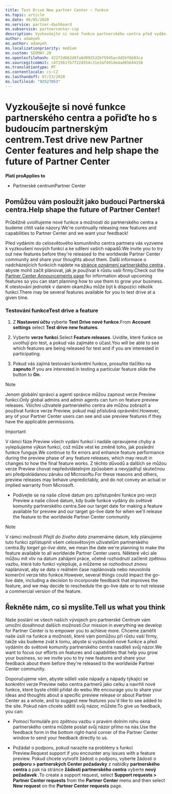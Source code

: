 ```yaml
---
title: Test Drive New partner Center – funkce
ms.topic: article
ms.date: 06/05/2020
ms.service: partner-dashboard
ms.subservice: partnercenter-csp
description: Vyzkoušejte si nové funkce partnerského centra před vydáním a sdělte nám, co si myslíte. Pomůžou vám posloužit jako budoucí Partnerská centra.
author: adamyeh
ms.author: adamyeh
ms.localizationpriority: medium
ms.custom: SEOMAY.20
ms.openlocfilehash: 422f2d662d8fa8d992532bf5945acdd5bf6683ca
ms.sourcegitcommit: c4f2561fb7f224554c31e3af491de4ad65644158
ms.translationtype: MT
ms.contentlocale: cs-CZ
ms.lasthandoff: 07/23/2020
ms.locfileid: "92527053"
---
```

# <a name="test-drive-new-partner-center-features-and-help-shape-the-future-of-partner-center"></a><span data-ttu-id="5ca56-104">Vyzkoušejte si nové funkce partnerského centra a pořiďte ho s budoucím partnerským centrem.</span><span class="sxs-lookup"><span data-stu-id="5ca56-104">Test drive new Partner Center features and help shape the future of Partner Center</span></span>

<span data-ttu-id="5ca56-105">**Platí pro**</span><span class="sxs-lookup"><span data-stu-id="5ca56-105">**Applies to**</span></span>

- <span data-ttu-id="5ca56-106">Partnerské centrum</span><span class="sxs-lookup"><span data-stu-id="5ca56-106">Partner Center</span></span>

## <a name="help-shape-the-future-of-partner-center"></a><span data-ttu-id="5ca56-107">Pomůžou vám posloužit jako budoucí Partnerská centra.</span><span class="sxs-lookup"><span data-stu-id="5ca56-107">Help shape the future of Partner Center!</span></span>

<span data-ttu-id="5ca56-108">Průběžně uvolňujeme nové funkce a možnosti do partnerského centra a budeme chtít vaše názory.</span><span class="sxs-lookup"><span data-stu-id="5ca56-108">We're continually releasing new features and capabilities to Partner Center and we want your feedback!</span></span>

<span data-ttu-id="5ca56-109">Před vydáním do celosvětového komunitního centra partnera vás vyzveme k vyzkoušení nových funkcí a ke sdílení vašich nápadů.</span><span class="sxs-lookup"><span data-stu-id="5ca56-109">We invite you to try out new features before they're released to the worldwide Partner Center community and share your thoughts about them.</span></span> <span data-ttu-id="5ca56-110">Další informace o nadcházejících funkcích najdete na [stránce oznámení partnerského centra](announcements/index.md) , abyste mohli začít plánovat, jak je používat k růstu vaší firmy.</span><span class="sxs-lookup"><span data-stu-id="5ca56-110">Check out the [Partner Center Announcements page](announcements/index.md) for information about upcoming features so you can start planning how to use them to grow your business.</span></span> <span data-ttu-id="5ca56-111">K otestování jednotek v daném okamžiku může být k dispozici několik funkcí.</span><span class="sxs-lookup"><span data-stu-id="5ca56-111">There may be several features available for you to test drive at a given time.</span></span>

### <a name="test-drive-a-feature"></a><span data-ttu-id="5ca56-112">Testování funkce</span><span class="sxs-lookup"><span data-stu-id="5ca56-112">Test drive a feature</span></span>

1. <span data-ttu-id="5ca56-113">Z **Nastavení účtu** vyberte **Test Drive nové funkce**.</span><span class="sxs-lookup"><span data-stu-id="5ca56-113">From **Account settings** select **Test drive new features**.</span></span>

2. <span data-ttu-id="5ca56-114">Vyberte **verze funkcí**.</span><span class="sxs-lookup"><span data-stu-id="5ca56-114">Select **Feature releases**.</span></span> <span data-ttu-id="5ca56-115">Uvidíte, které funkce se uvolňují pro test, a pokud vás zajímáte o účast.</span><span class="sxs-lookup"><span data-stu-id="5ca56-115">You will be able to see which features are being released for test and if you are interested in participating.</span></span>

3. <span data-ttu-id="5ca56-116">Pokud vás zajímá testování konkrétní funkce, prosuňte tlačítko na **zapnuto**.</span><span class="sxs-lookup"><span data-stu-id="5ca56-116">If you are interested in testing a particular feature slide the button to **On**.</span></span>

> [!NOTE]  
> <span data-ttu-id="5ca56-117">Jenom globální správci a agenti správce můžou zapnout verze Preview funkcí.</span><span class="sxs-lookup"><span data-stu-id="5ca56-117">Only global admins and admin agents can turn on feature preview releases.</span></span> <span data-ttu-id="5ca56-118">Všichni uživatelé partnerského centra ale můžou zobrazit a používat funkce verze Preview, pokud mají příslušná oprávnění.</span><span class="sxs-lookup"><span data-stu-id="5ca56-118">However, any of your Partner Center users can see and use preview features if they have the applicable permissions.</span></span>

> [!IMPORTANT]  
> <span data-ttu-id="5ca56-119">V rámci fáze Preview všech vydání funkcí i nadále opravujeme chyby a vylepšujeme výkon funkcí, což může vést ke změně toho, jak poslední funkce funguje.</span><span class="sxs-lookup"><span data-stu-id="5ca56-119">We continue to fix errors and enhance feature performance during the preview phase of any feature releases, which may result in changes to how the final feature works.</span></span> <span data-ttu-id="5ca56-120">Z těchto důvodů a dalších se můžou verze Preview chovat nepředvídatelným způsobem a nevyjadřují skutečnou ani předpokládanou záruku od Microsoftu.</span><span class="sxs-lookup"><span data-stu-id="5ca56-120">For these reasons and others, preview releases may behave unpredictably, and do not convey an actual or implied warranty from Microsoft.</span></span>

- <span data-ttu-id="5ca56-121">Podívejte se na naše cílové datum pro zpřístupnění funkce pro verzi Preview a naše cílové datum, kdy bude funkce vydány do světové komunity partnerského centra.</span><span class="sxs-lookup"><span data-stu-id="5ca56-121">See our target date for making a feature available for preview and our target go-live date for when we'll release the feature to the worldwide Partner Center community</span></span>

> [!NOTE]  
> <span data-ttu-id="5ca56-122">V rámci možnosti *Přejít do živého data* znamenáme datum, kdy plánujeme tuto funkci zpřístupnit všem celosvětovým uživatelům partnerského centra.</span><span class="sxs-lookup"><span data-stu-id="5ca56-122">By *target go-live date*, we mean the date we're planning to make the feature available to all worldwide Partner Center users.</span></span> <span data-ttu-id="5ca56-123">Některé věci ale můžou mít vliv na datum zahájení práce, včetně rozhodnutí začlenit zpětnou vazbu, která tuto funkci vylepšuje, a můžeme se rozhodnout znovu naplánovat, aby se data v reálném čase naplánovala nebo neuvolnila komerční verze této funkce.</span><span class="sxs-lookup"><span data-stu-id="5ca56-123">However, several things could impact the go-live date, including a decision to incorporate feedback that improves the feature, and we may decide to reschedule the go-live date or to not release a commercial version of the feature.</span></span>  
 
## <a name="tell-us-what-you-think"></a><span data-ttu-id="5ca56-124">Řekněte nám, co si myslíte.</span><span class="sxs-lookup"><span data-stu-id="5ca56-124">Tell us what you think</span></span>

<span data-ttu-id="5ca56-125">Naše poslání ve všech našich vývojech pro partnerské Centrum vám umožní dosáhnout dalších možností.</span><span class="sxs-lookup"><span data-stu-id="5ca56-125">Our mission in everything we develop for Partner Center is to empower you to achieve more.</span></span> <span data-ttu-id="5ca56-126">Chceme zaměřit naše úsilí na funkce a možnosti, které vám pomůžou při růstu vaší firmy, takže vás budeme zvát k tomu, abyste si vyzkoušeli nové funkce a před vydáním do světové komunity partnerského centra nasdíleli svůj názor.</span><span class="sxs-lookup"><span data-stu-id="5ca56-126">We want to focus our efforts on features and capabilities that help you grow your business, so we invite you to try new features and share your feedback about them before they're released to the worldwide Partner Center community.</span></span> 

<span data-ttu-id="5ca56-127">Doporučujeme vám, abyste sdíleli vaše nápady a nápady týkající se konkrétní verze Preview nebo centra partnerů jako celku a navrhli nové funkce, které byste chtěli přidat do webu.</span><span class="sxs-lookup"><span data-stu-id="5ca56-127">We encourage you to share your ideas and thoughts about a specific preview release or about Partner Center as a whole, and to suggest new features you'd like to see added to the site.</span></span> <span data-ttu-id="5ca56-128">Pokud nám chcete sdělit svůj názor, můžete:</span><span class="sxs-lookup"><span data-stu-id="5ca56-128">To give us feedback, you can:</span></span>  

- <span data-ttu-id="5ca56-129">Pomocí formuláře pro zpětnou vazbu v pravém dolním rohu okna partnerského centra můžete poslat svůj názor přímo na nás.</span><span class="sxs-lookup"><span data-stu-id="5ca56-129">Use the feedback form in the bottom right-hand corner of the Partner Center window to send your feedback directly to us.</span></span> 

- <span data-ttu-id="5ca56-130">Požádat o podporu, pokud narazíte na problémy s funkcí Preview.</span><span class="sxs-lookup"><span data-stu-id="5ca56-130">Request support if you encounter any issues with a feature preview.</span></span> <span data-ttu-id="5ca56-131">Pokud chcete vytvořit žádost o podporu, vyberte žádosti o **podporu > partnerských Center požadavky** z nabídky **partnerského centra** a pak na stránce **žádosti partnerského centra** vyberte **nový požadavek** .</span><span class="sxs-lookup"><span data-stu-id="5ca56-131">To create a support request, select **Support requests > Partner Center requests** from the **Partner Center** menu and then select **New request** on the **Partner Center requests** page.</span></span>



